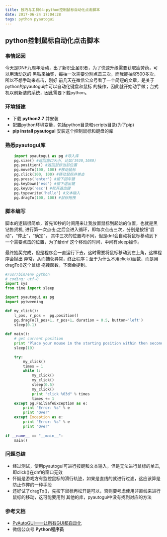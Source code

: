 ```yaml
---
title: 技巧与工具04-python控制鼠标自动化点击脚本
date: 2017-06-24 17:04:28
tags: python pyautogui
---
```

## python控制鼠标自动化点击脚本

### 事情起因
今天是DNF九周年活动，出了新职业圣职者，为了快速升级需要获取疲劳药，可以用活动送的
黑钻来抽奖，每抽一次需要分别点击三次，而我能抽奖500多次，所以不想手动来点击，刚好
前几天在微信公众号看了一个简短的文章，是关于python的pyautogui库可以自动化键盘和鼠标
的操作，因此就开始动手做；台式机以前新装的系统，因此需要下载python。

### 环境搭建

- 下载 **python2.7** 并安装
- 配置python环境变量，包括python目录和scripts目录(为了pip)
- **pip install pyautogui** 安装这个控制鼠标和键盘的库

### 熟悉pyautogui库
```python
    import pyautogui as pg #导入库 
    pg.size() #返回窗口大小，比如(1920,1080)
    pg.position() #返回鼠标当前位置
    pg.moveTo(100, 100) #移动鼠标
    pg.click(100, 100) #移动鼠标并单击
    pg.press('enter') #按下回车键
    pg.keyDown('esc') #按下退出键
    pg.keyUp('esc') #松开退出键
    pg.typewrite('hello') #文本输入
    pg.dragTo(100, 100) #鼠标拖拽
```

### 脚本编写
脚本的逻辑很简单，首先10秒的时间用来让我放置鼠标到起始的位置，也就是黑钻售货机,
进行第一次点击;之后会进入循环，即每次点击三次，分别是按钮“启动”，“停止”，“确定”，
其中三次的位置均不同，但是dnf会自动将鼠标移动到下一个需要点击的位置，为了给dnf
这个移动的时间，中间有sleep操作。

最终抽奖完成，但是程序会一直运行下去，这时需要将鼠标移动到左上角，这样程序会抛出
异常，从而捕获异常，终止程序；至于为什么不用click()函数，而是用dragTo()这个鼠标
拖拽函数，下面会提到。

```python
#/usr/bin/env python
# coding: utf-8
import sys
from time import sleep

import pyautogui as pg
import pytweening

def my_click():
    l_pos, r_pos =  pg.position()
    pg.dragTo(l_pos+1, r_pos+1, duration = 0.5, button='left')
    sleep(0.1)
            
def main():
    # get current position
    print "Place your mouse in the starting position within then seconds."
    sleep(10)

    try:
        my_click()
        times = 1
        while 1:
            my_click()
            my_click()
            sleep(0.5)
            my_click()
            print "click %03d" % times
            times += 1
    except pg.FailSafeException as e:
        print "Error: %s" % e
        print "Over"
    except Exception as e:
        print "Error: %s" % e
        print "Over"
                
if __name__ == "__main__":
    main()
```
### 问题总结
- 经过测试，使用pyautogui可进行按键和文本输入，但是无法进行鼠标的单击,即click()在dnf的窗口无效
- 怀疑是游戏方有监控鼠标的滑行轨迹，如果是直线的就进行过滤，这应该算是防止作弊的一种手段
- 还好试了dragTo()，先按下鼠标再松开是可以，否则要考虑使用非直线来进行鼠标的移动，这可能要用到
    其他的库，pyautogui中没有找到对应的方法

### 参考文档
- [PyAutoGUI——让所有GUI都自动化](http://www.tuicool.com/articles/U73A7zz)
- 微信公众号 **Python程序员**
